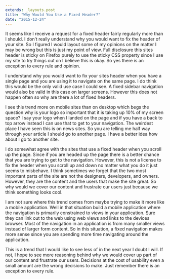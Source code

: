 ```yaml
---
extends: _layouts.post
title: "Why Would You Use a Fixed Header?"
date: "2015-12-24"
---
```

It seems like I receive a request for a fixed header fairly regularly more than I should. I don’t really understand why you would want to fix the header of your site. So I figured I would layout some of my opinions on the matter I may be wrong but this is just my point of view. Full disclosure this sites header is sticky on Firefox purely to use the sticky CSS property since I use my site to try things out on I believe this is okay. So yes there is an exception to every rule and opinion.

I understand why you would want to fix your sites header when you have a single page and you are using it to navigate on the same page. I do think this would be the only valid use case I could see. A fixed sidebar navigation would also be valid in this case on larger screens. However this does not happen often so why are there a lot of fixed headers.

I see this trend more on mobile sites than on desktop which begs the question why is your logo so important that it is taking up 10% of my screen space? I say your logo when I landed on the page and if you have a back to top arrow instead I can use that to get to your navigation. The weirdest place I have seen this is on news sites. So you are telling me half way through your article I should go to another page. I have a better idea how about I go to another site.

I do somewhat agree with the sites that use a fixed header when you scroll up the page. Since if you are headed up the page there is a better chance that you are trying to get to the navigation. However, this is not a license to fix the header when you scroll up and down no matter what you do it just seems to misbehave. I think sometimes we forget that the two most important parts of the site are not the designers, developers, and owners. However, they are the content and the users that make the site great. So why would we cover our content and frustrate our users just because we think something looks cool.

I am not sure where this trend comes from maybe trying to make it more like a mobile application. Well in that situation build a mobile application where the navigation is primarily constrained to views in your application. Sure they can link out to the web using web views and links to the devices browser. Most of the navigation in an application is from many smaller views instead of larger form content. So in this situation, a fixed navigation makes more sense since you are spending more time navigating around the application.

This is a trend that I would like to see less of in the next year I doubt I will. If not, I hope to see more reasoning behind why we would cover up part of our content and frustrate our users. Decisions at the cost of usability even a small amount are the wrong decisions to make. Just remember there is an exception to every rule.
